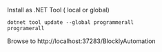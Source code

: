 Install as .NET Tool ( local or global)
```code
dotnet tool update --global programmerall 
programerall
```

Browse to http://localhost:37283/BlocklyAutomation
